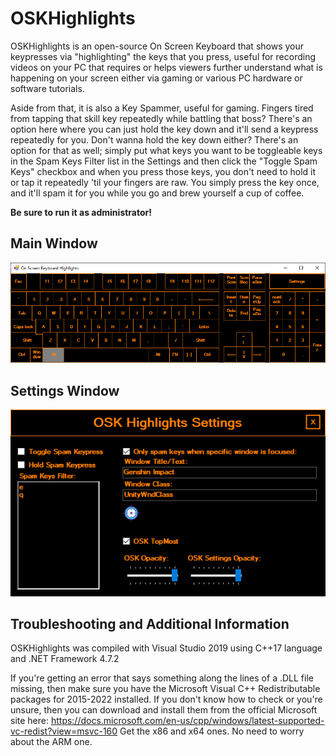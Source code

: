 # OSKHighlights
OSKHighlights is an open-source On Screen Keyboard that shows your keypresses via "highlighting" the keys that you press, useful for recording videos on your PC that requires or helps viewers further understand what is happening on your screen either via gaming or various PC hardware or software tutorials.

Aside from that, it is also a Key Spammer, useful for gaming. Fingers tired from tapping that skill key repeatedly while battling that boss? There's an option here where you can
just hold the key down and it'll send a keypress repeatedly for you. Don't wanna hold the key down either? There's an option for that as well; simply put what keys you want to be
toggleable keys in the Spam Keys Filter list in the Settings and then click the "Toggle Spam Keys" checkbox and when you press those keys, you don't need to hold it or tap it
repeatedly 'til your fingers are raw. You simply press the key once, and it'll spam it for you while you go and brew yourself a cup of coffee.

<b>Be sure to run it as administrator!</b>

## Main Window
<div align="center">
  <p>
    <img src="https://github.com/Rixef/OSKHighlights/blob/main/.github/OSKH.png" width="902" alt="OSKH" />
  </p>
</div>

## Settings Window
<div align="center">
  <p>
    <img src="https://github.com/Rixef/OSKHighlights/blob/main/.github/OSKHSettings.png" width="545" alt="OSKHSettings" />
  </p>
</div>

## Troubleshooting and Additional Information
OSKHighlights was compiled with Visual Studio 2019 using C++17 language and .NET Framework 4.7.2

If you're getting an error that says something along the lines of a .DLL file missing, then make sure you have the Microsoft Visual C++ Redistributable packages for 2015-2022 installed. If you don't know how to check or you're unsure, then you can download and install them from the official Microsoft site here: https://docs.microsoft.com/en-us/cpp/windows/latest-supported-vc-redist?view=msvc-160
Get the x86 and x64 ones. No need to worry about the ARM one.
